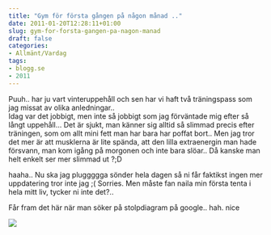 ```yaml
---
title: "Gym för första gången på någon månad .."
date: 2011-01-20T12:28:11+01:00
slug: gym-for-forsta-gangen-pa-nagon-manad
draft: false
categories:
- Allmänt/Vardag
tags:
- blogg.se
- 2011
---
```

Puuh.. har ju vart vinteruppehåll och sen har vi haft två träningspass som jag missat av olika anledningar..  
Idag var det jobbigt, men inte så jobbigt som jag förväntade mig efter så långt uppehåll... Det är sjukt, man känner sig alltid så slimmad precis efter träningen, som om allt mini fett man har bara har poffat bort.. Men jag tror det mer är att musklerna är lite spända, att den lilla extraenergin man hade försvann, man kom igång på morgonen och inte bara slöar.. Då kanske man helt enkelt ser mer slimmad ut ?;D  
  
haaha.. Nu ska jag pluggggga sönder hela dagen så ni får faktikst ingen mer uppdatering tror inte jag ;( Sorries. Men måste fan naila min första tenta i hela mitt liv, tycker ni inte det?..  
  
  
Får fram det här när man söker på stolpdiagram på google.. hah. nice  
  
![](/assets/images/blogg.se/scale_128204486.jpg)